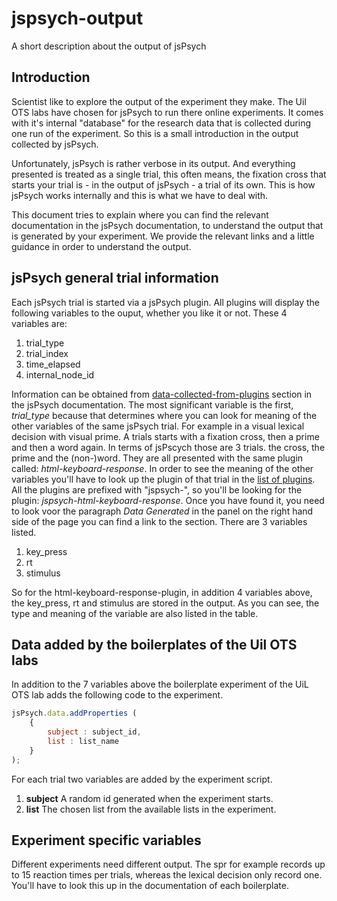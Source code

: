 # jspsych-output
A short description about the output of jsPsych

## Introduction

Scientist like to explore the output of the experiment they make. The Uil OTS
labs have chosen for jsPsych to run there online experiments. It comes with it's
internal "database" for the research data that is collected during one run of
the experiment. So this is a small introduction in the output collected by
jsPsych.

Unfortunately, jsPsych is rather verbose in its output. And everything
presented is treated as a single trial, this often means, the fixation cross
that starts your trial is - in the output of jsPsych - a trial of its own. This
is how jsPsych works internally and this is what we have to deal with.

This document tries to explain where you can find the relevant documentation in
the jsPsych documentation, to understand the output that is generated by your
experiment. We provide the relevant links and a little guidance in order to
understand the output.

## jsPsych general trial information
Each jsPsych trial is started via a jsPsych plugin. All plugins will display the
following variables to the ouput, whether you like it or not. These 4 variables
are:

1. trial_type
2. trial_index
3. time_elapsed
4. internal_node_id

Information can be obtained from [data-collected-from-plugins][1] section in the
jsPsych documentation. The most significant variable is the first, *trial_type*
because that determines where you can look for meaning of the other variables of
the same jsPsych trial. For example in a visual lexical decision with visual
prime. A trials starts with a fixation cross, then a prime and then a word
again. In terms of jsPscych those are 3 trials. the cross, the prime and the
(non-)word. They are all presented with the same plugin called:
*html-keyboard-response*. In order to see the meaning of the other variables
you'll have to look up the plugin of that trial in the [list of plugins][2]. All
the plugins are prefixed with "jspsych-", so you'll be looking for the plugin:
*jspsych-html-keyboard-response*. Once you have found it, you need to
look voor the paragraph *Data Generated* in the panel on the right hand side
of the page you can find a link to the section.
There are 3 variables listed.

1. key_press
2. rt
3. stimulus

So for the html-keyboard-response-plugin, in addition 4 variables above, the
key_press, rt and stimulus are stored in the output. As you can see, the type
and meaning of the variable are also listed in the table.

## Data added by the boilerplates of the Uil OTS labs

In addition to the 7 variables above the boilerplate experiment of the UiL OTS
lab adds the following code to the experiment.

```javascript
jsPsych.data.addProperties (
    {
        subject : subject_id,
        list : list_name
    }
);
```
For each trial two variables are added by the experiment script.

1. **subject** A random id generated when the experiment starts.
2. **list** The chosen list from the available lists in the experiment.

## Experiment specific variables
Different experiments need different output. The spr for example records up to
15 reaction times per trials, whereas the lexical decision only record one.
You'll have to look this up in the documentation of each boilerplate.

[1]:<https://www.jspsych.org/plugins/overview/#data-collected-by-plugins>
[2]:<https://www.jspsych.org/plugins/overview/#list-of-available-plugins>
